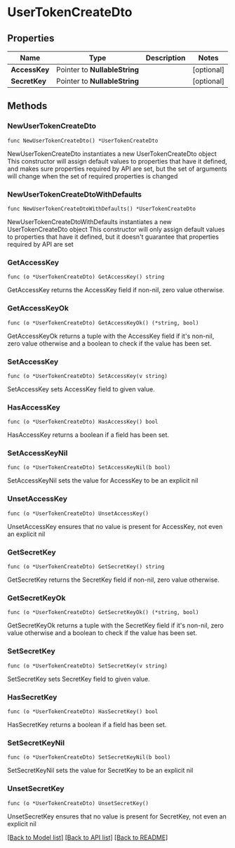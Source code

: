 # UserTokenCreateDto

## Properties

Name | Type | Description | Notes
------------ | ------------- | ------------- | -------------
**AccessKey** | Pointer to **NullableString** |  | [optional] 
**SecretKey** | Pointer to **NullableString** |  | [optional] 

## Methods

### NewUserTokenCreateDto

`func NewUserTokenCreateDto() *UserTokenCreateDto`

NewUserTokenCreateDto instantiates a new UserTokenCreateDto object
This constructor will assign default values to properties that have it defined,
and makes sure properties required by API are set, but the set of arguments
will change when the set of required properties is changed

### NewUserTokenCreateDtoWithDefaults

`func NewUserTokenCreateDtoWithDefaults() *UserTokenCreateDto`

NewUserTokenCreateDtoWithDefaults instantiates a new UserTokenCreateDto object
This constructor will only assign default values to properties that have it defined,
but it doesn't guarantee that properties required by API are set

### GetAccessKey

`func (o *UserTokenCreateDto) GetAccessKey() string`

GetAccessKey returns the AccessKey field if non-nil, zero value otherwise.

### GetAccessKeyOk

`func (o *UserTokenCreateDto) GetAccessKeyOk() (*string, bool)`

GetAccessKeyOk returns a tuple with the AccessKey field if it's non-nil, zero value otherwise
and a boolean to check if the value has been set.

### SetAccessKey

`func (o *UserTokenCreateDto) SetAccessKey(v string)`

SetAccessKey sets AccessKey field to given value.

### HasAccessKey

`func (o *UserTokenCreateDto) HasAccessKey() bool`

HasAccessKey returns a boolean if a field has been set.

### SetAccessKeyNil

`func (o *UserTokenCreateDto) SetAccessKeyNil(b bool)`

 SetAccessKeyNil sets the value for AccessKey to be an explicit nil

### UnsetAccessKey
`func (o *UserTokenCreateDto) UnsetAccessKey()`

UnsetAccessKey ensures that no value is present for AccessKey, not even an explicit nil
### GetSecretKey

`func (o *UserTokenCreateDto) GetSecretKey() string`

GetSecretKey returns the SecretKey field if non-nil, zero value otherwise.

### GetSecretKeyOk

`func (o *UserTokenCreateDto) GetSecretKeyOk() (*string, bool)`

GetSecretKeyOk returns a tuple with the SecretKey field if it's non-nil, zero value otherwise
and a boolean to check if the value has been set.

### SetSecretKey

`func (o *UserTokenCreateDto) SetSecretKey(v string)`

SetSecretKey sets SecretKey field to given value.

### HasSecretKey

`func (o *UserTokenCreateDto) HasSecretKey() bool`

HasSecretKey returns a boolean if a field has been set.

### SetSecretKeyNil

`func (o *UserTokenCreateDto) SetSecretKeyNil(b bool)`

 SetSecretKeyNil sets the value for SecretKey to be an explicit nil

### UnsetSecretKey
`func (o *UserTokenCreateDto) UnsetSecretKey()`

UnsetSecretKey ensures that no value is present for SecretKey, not even an explicit nil

[[Back to Model list]](../README.md#documentation-for-models) [[Back to API list]](../README.md#documentation-for-api-endpoints) [[Back to README]](../README.md)


